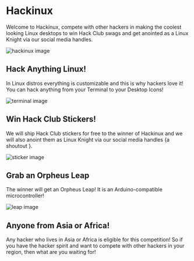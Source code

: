 # Hackinux

Welcome to Hackinux, compete with other hackers in making the coolest looking Linux desktops to win Hack Club swags and get anointed as a Linux Knight via our social media handles.

![hackinux image](https://cloud-bhilv8nom-hack-club-bot.vercel.app/0image.png)

## Hack Anything Linux!

In Linux distros everything is customizable and this is why hackers love it! You can hack anything from your Terminal to your Desktop Icons!

![terminal image](https://cloud-d8a0ivt2r-hack-club-bot.vercel.app/0image.png)

## Win Hack Club Stickers!

We will ship Hack Club stickers for free to the winner of Hackinux and we will also anoint them as Linux Knight via our social media handles {a shoutout }.

![sticker image](https://cloud-lvz35ahwp-hack-club-bot.vercel.app/0image.png)

## Grab an Orpheus Leap

The winner will get an Orpheus Leap! It is an Arduino-compatible microcontroller!

![leap image](https://cloud-jhumlk8xc-hack-club-bot.vercel.app/0image.png)

## Anyone from Asia or Africa!

Any hacker who lives in Asia or Africa is eligible for this competition! So if you have the hacker spirit and want to compete with other hackers in your region, then what are you waiting for!
